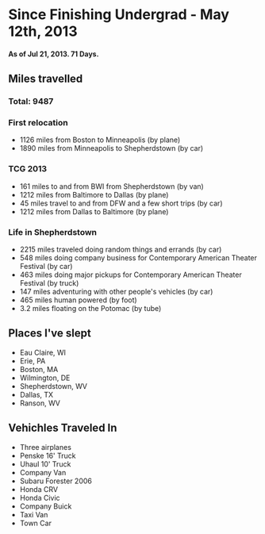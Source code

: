 # Since Finishing Undergrad - May 12th, 2013
#### As of Jul 21, 2013. 71 Days.

## Miles travelled

### Total: 9487

### First relocation
* 1126 miles from Boston to Minneapolis (by plane)
* 1890 miles from Minneapolis to Shepherdstown (by car)

### TCG 2013
* 161 miles to and from BWI from Shepherdstown (by van)
* 1212 miles from Baltimore to Dallas (by plane)
* 45 miles travel to and from DFW and a few short trips (by car)
* 1212 miles from Dallas to Baltimore (by plane)

### Life in Shepherdstown
* 2215 miles traveled doing random things and errands (by car)
* 548 miles doing company business for Contemporary American Theater Festival (by car)
* 463 miles doing major pickups for Contemporary American Theater Festival (by truck)
* 147 miles adventuring with other people's vehicles (by car)
* 465 miles human powered (by foot)
* 3.2 miles floating on the Potomac (by tube)

## Places I've slept
* Eau Claire, WI
* Erie, PA
* Boston, MA
* Wilmington, DE
* Shepherdstown, WV
* Dallas, TX
* Ranson, WV

## Vehichles Traveled In
* Three airplanes
* Penske 16' Truck
* Uhaul 10' Truck
* Company Van
* Subaru Forester 2006
* Honda CRV
* Honda Civic
* Company Buick
* Taxi Van
* Town Car